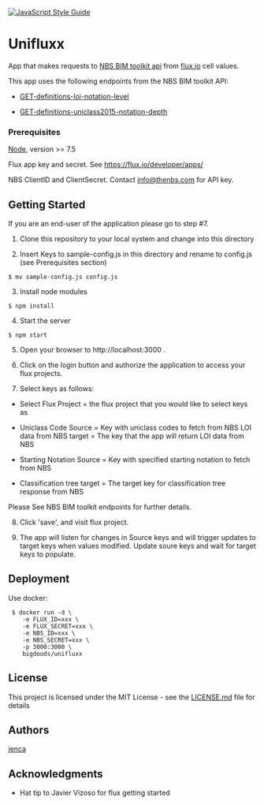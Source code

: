 [![JavaScript Style Guide](https://cdn.rawgit.com/feross/standard/master/badge.svg)](https://github.com/feross/standard)

# Unifluxx

App that makes requests to [NBS BIM toolkit api](https://toolkit.thenbs.com/articles/for-software-developers/) from [flux.io](https://flux.io/) cell values.

This app uses the following endpoints from the NBS BIM toolkit API:

 - [GET-definitions-loi-notation-level](https://toolkit-api.thenbs.com/routes/GET-definitions-loi-notation-level)

 - [GET-definitions-uniclass2015-notation-depth](https://toolkit-api.thenbs.com/routes/GET-definitions-uniclass2015-notation-depth)


### Prerequisites

[Node](https://nodejs.org), version >= 7.5

Flux app key and secret. See https://flux.io/developer/apps/

NBS ClientID and ClientSecret. Contact info@thenbs.com for API key.


## Getting Started

If you are an end-user of the application please go to step #7.

1. Clone this repository to your local system and change into this directory

2. Insert Keys to sample-config.js in this directory and rename to config.js (see Prerequisites section)

  ```
  $ mv sample-config.js config.js
  ```

3. Install node modules

  ```
  $ npm install
  ```

4. Start the server

  ```
  $ npm start
  ```

5. Open your browser to http://localhost:3000 .

6. Click on the login button and authorize the application to access your flux projects.

7. Select keys as follows:

 - Select Flux Project = the flux project that you would like to select keys as

 -  Uniclass Code Source = Key with uniclass codes to fetch from NBS
LOI data from NBS target = The key that the app will return LOI data from NBS
 -  Starting Notation Source = Key with specified starting notation to fetch from NBS
 -  Classification tree target = The target key for classification tree response from NBS

Please See NBS BIM toolkit endpoints for further details.

8. Click 'save', and visit flux project.

9. The app will listen for changes in Source keys and will trigger updates to target keys when values modified. Update soure keys and wait for target keys to populate.

## Deployment

Use docker:

```
 $ docker run -d \
    -e FLUX_ID=xxx \
    -e FLUX_SECRET=xxx \
    -e NBS_ID=xxx \
    -e NBS_SECRET=xxx \
    -p 3000:3000 \
    bigdoods/unifluxx
```

## License

This project is licensed under the MIT License - see the [LICENSE.md](LICENSE.md) file for details

## Authors

[jenca](http://jenca.org/)

## Acknowledgments

* Hat tip to Javier Vizoso for flux getting started
